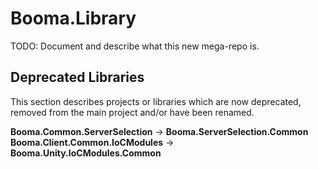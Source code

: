 # Booma.Library

TODO: Document and describe what this new mega-repo is.

## Deprecated Libraries

This section describes projects or libraries which are now deprecated, removed from the main project and/or have been renamed.

**Booma.Common.ServerSelection** -> **Booma.ServerSelection.Common**
**Booma.Client.Common.IoCModules** -> **Booma.Unity.IoCModules.Common**
